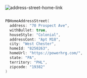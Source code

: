 ![address-street-home-link](https://github.com/powerhome/playbook/assets/92755007/890a61d9-896b-45a1-aa7c-c78783f3ac54)

```swift

PBHomeAddressStreet(
  address: "70 Prospect Ave",
  withBullet: true,
  houseStyle: "Colonial",
  addressCont: "Apt M18",
  city: "West Chester",
  homeId: "8250263",
  homeUrl: "https://powerhrg.com/",
  state: "PA",
  territory: "PHL",
  zipcode: "19382"
)

```
